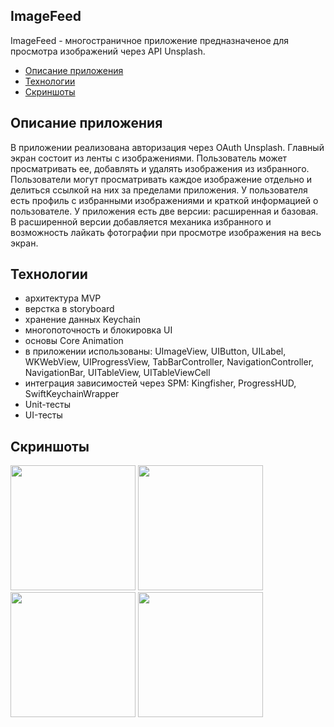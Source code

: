 ## **ImageFeed**

ImageFeed - многостраничное приложение предназначеное для просмотра изображений через API Unsplash.

- [Описание приложения](https://github.com/FilTon87/ImageFeed/new/main?filename=README.md#описание-приложения)
- [Технологии](https://github.com/FilTon87/ImageFeed/new/main?filename=README.md#технологии)
- [Скриншоты](https://github.com/FilTon87/ImageFeed/new/main?filename=README.md#скриншоты)

## **Описание приложения**
В приложении реализована авторизация через OAuth Unsplash.
Главный экран состоит из ленты с изображениями. Пользователь может просматривать ее, добавлять и удалять изображения из избранного.
Пользователи могут просматривать каждое изображение отдельно и делиться ссылкой на них за пределами приложения.
У пользователя есть профиль с избранными изображениями и краткой информацией о пользователе.
У приложения есть две версии: расширенная и базовая. В расширенной версии добавляется механика избранного и возможность лайкать фотографии при просмотре изображения на весь экран.


## **Технологии**
- архитектура MVP
- верстка в storyboard
- хранение данных Keychain
- многопоточность и блокировка UI
- основы Core Animation
- в приложении использованы: UImageView, UIButton, UILabel, WKWebView, UIProgressView, TabBarController, NavigationController, NavigationBar, UITableView, UITableViewCell
- интеграция зависимостей через SPM: Kingfisher, ProgressHUD, SwiftKeychainWrapper
- Unit-тесты
- UI-тесты

  
## **Скриншоты**
<img src="https://github.com/user-attachments/assets/d2c20023-32bc-4572-a338-73f814e9d89f" width="200" />
<img src="https://github.com/user-attachments/assets/3ad82e6e-4096-457e-889b-227e4437d7e5" width="200" />
<img src="https://github.com/user-attachments/assets/ff06ed53-a0f8-4b3c-a48c-cc73b889b801" width="200" />
<img src="https://github.com/user-attachments/assets/7b77e7d0-67ef-48f7-b82e-1e42b2f4e606" width="200" />


